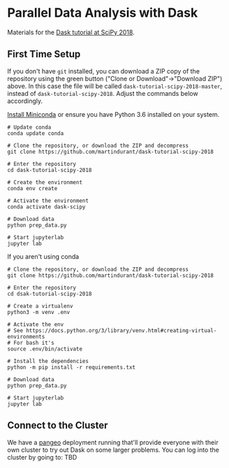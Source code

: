 # Parallel Data Analysis with Dask

Materials for the [Dask tutorial at SciPy 2018](https://scipy2018.scipy.org/ehome/index.php?eventid=299527&tabid=711308&cid=2229599&sessionid=21547348&sessionchoice=1&).

## First Time Setup

If you don't have `git` installed, you can download a ZIP copy of the repository using the green button 
("Clone or Download"->"Download ZIP") above.
In this case the file will be called `dask-tutorial-scipy-2018-master`, instead of `dask-tutorial-scipy-2018`.
Adjust the commands below accordingly.


[Install Miniconda](https://conda.io/miniconda.html) or ensure you have Python 3.6 installed on your system.

```
# Update conda
conda update conda

# Clone the repository, or download the ZIP and decompress
git clone https://github.com/martindurant/dask-tutorial-scipy-2018

# Enter the repository
cd dask-tutorial-scipy-2018

# Create the environment
conda env create

# Activate the environment
conda activate dask-scipy

# Download data
python prep_data.py

# Start jupyterlab
jupyter lab
```

If you aren't using conda

```
# Clone the repository, or download the ZIP and decompress
git clone https://github.com/martindurant/dask-tutorial-scipy-2018

# Enter the repository
cd dsak-tutorial-scipy-2018

# Create a virtualenv
python3 -m venv .env

# Activate the env
# See https://docs.python.org/3/library/venv.html#creating-virtual-environments
# For bash it's
source .env/bin/activate

# Install the dependencies
python -m pip install -r requirements.txt

# Download data
python prep_data.py

# Start jupyterlab
jupyter lab
```

## Connect to the Cluster

We have a [pangeo](https://github.com/pangeo-data/pangeo) deployment running that'll provide everyone with their own 
cluster to try out Dask on some larger problems.
You can log into the cluster by going to: TBD
